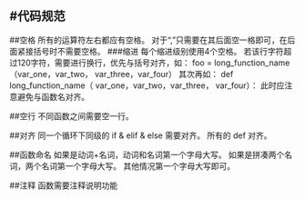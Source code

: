 #代码规范
---
##空格
所有的运算符左右都应有空格。
对于“,”只需要在其后面空一格即可，在后面紧接括号时不需要空格。
###缩进
每个缩进级别使用4个空格。
若该行字符超过120字符，需要进行换行，优先与括号对齐，如：
foo = long_function_name（var_one，var_two，
                         var_three，var_four）
其次再如：
def long_function_name（
        var_one，var_two，var_three，
        var_four）：
此时应注意避免与函数名对齐。

##空行
不同函数之间需要空一行。

##对齐
同一个循环下同级的 if & elif & else 需要对齐。
所有的 def 对齐。

##函数命名
如果是动词+名词，动词和名词第一个字母大写。
如果是拼凑两个名词，两个名词第一个字母大写。
其他情况第一个字母大写即可。

##注释
函数需要注释说明功能
